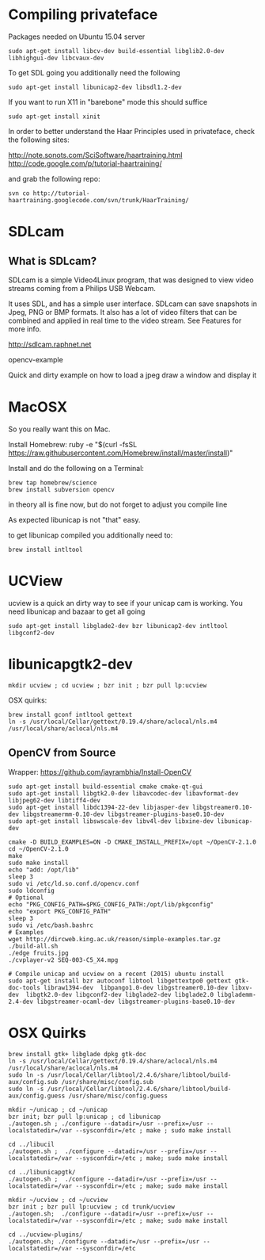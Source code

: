 # Compiling privateface

Packages needed on Ubuntu 15.04 server

```
sudo apt-get install libcv-dev build-essential libglib2.0-dev libhighgui-dev libcvaux-dev
```

To get SDL going you additionally need the following

```
sudo apt-get install libunicap2-dev libsdl1.2-dev
```
If you want to run X11 in "barebone" mode this should suffice 

```
sudo apt-get install xinit
```

In order to better understand the Haar Principles used in privateface, check the following sites:

http://note.sonots.com/SciSoftware/haartraining.html
http://code.google.com/p/tutorial-haartraining/

and grab the following repo:

```
svn co http://tutorial-haartraining.googlecode.com/svn/trunk/HaarTraining/
```

# SDLcam 
## What is SDLcam?

SDLcam is a simple Video4Linux program, that was designed to view video streams coming from a Philips USB Webcam.

It uses SDL, and has a simple user interface. SDLcam can save snapshots in Jpeg, PNG or BMP formats. It also has a lot of video filters that can be combined and applied in real time to the video stream. See Features for more info.

http://sdlcam.raphnet.net

opencv-example

Quick and dirty example on how to load a jpeg draw a window and display it

# MacOSX

So you really want this on Mac.

Install Homebrew: ruby -e "$(curl -fsSL https://raw.githubusercontent.com/Homebrew/install/master/install)"

Install and do the following on a Terminal:

```
brew tap homebrew/science
brew install subversion opencv
```

in theory all is fine now, but do not forget to adjust you compile line

As expected libunicap is not "that" easy.

to get libunicap compiled you additionally need to:

```
brew install intltool
```

# UCView

ucview is a quick an dirty way to see if your unicap cam is working. You need libunicap and bazaar to get all going

```
sudo apt-get install libglade2-dev bzr libunicap2-dev intltool libgconf2-dev
```
# libunicapgtk2-dev 

```
mkdir ucview ; cd ucview ; bzr init ; bzr pull lp:ucview
```

OSX quirks:

```
brew install gconf intltool gettext
ln -s /usr/local/Cellar/gettext/0.19.4/share/aclocal/nls.m4 /usr/local/share/aclocal/nls.m4
```

## OpenCV from Source

Wrapper: https://github.com/jayrambhia/Install-OpenCV

```
sudo apt-get install build-essential cmake cmake-qt-gui
sudo apt-get install libgtk2.0-dev libavcodec-dev libavformat-dev libjpeg62-dev libtiff4-dev
sudo apt-get install libdc1394-22-dev libjasper-dev libgstreamer0.10-dev libgstreamermm-0.10-dev libgstreamer-plugins-base0.10-dev
sudo apt-get install libswscale-dev libv4l-dev libxine-dev libunicap-dev

cmake -D BUILD_EXAMPLES=ON -D CMAKE_INSTALL_PREFIX=/opt ~/OpenCV-2.1.0
cd ~/OpenCV-2.1.0
make
sudo make install
echo "add: /opt/lib"
sleep 3
sudo vi /etc/ld.so.conf.d/opencv.conf
sudo ldconfig
# Optional
echo "PKG_CONFIG_PATH=$PKG_CONFIG_PATH:/opt/lib/pkgconfig"
echo "export PKG_CONFIG_PATH"
sleep 3
sudo vi /etc/bash.bashrc
# Examples
wget http://dircweb.king.ac.uk/reason/simple-examples.tar.gz
./build-all.sh
./edge fruits.jpg
./cvplayer-v2 SEQ-003-C5_X4.mpg

# Compile unicap and ucview on a recent (2015) ubuntu install
sudo apt-get install bzr autoconf libtool libgettextpo0 gettext gtk-doc-tools libraw1394-dev  libpango1.0-dev libgstreamer0.10-dev libxv-dev  libgtk2.0-dev libgconf2-dev libglade2-dev libglade2.0 libglademm-2.4-dev libgstreamer-ocaml-dev libgstreamer-plugins-base0.10-dev
```

# OSX Quirks

```
brew install gtk+ libglade dpkg gtk-doc
ln -s /usr/local/Cellar/gettext/0.19.4/share/aclocal/nls.m4 /usr/local/share/aclocal/nls.m4
sudo ln -s /usr/local/Cellar/libtool/2.4.6/share/libtool/build-aux/config.sub /usr/share/misc/config.sub
sudo ln -s /usr/local/Cellar/libtool/2.4.6/share/libtool/build-aux/config.guess /usr/share/misc/config.guess
```

```
mkdir ~/unicap ; cd ~/unicap
bzr init; bzr pull lp:unicap ; cd libunicap
./autogen.sh ; ./configure --datadir=/usr --prefix=/usr --localstatedir=/var --sysconfdir=/etc ; make ; sudo make install

cd ../libucil
./autogen.sh ;  ./configure --datadir=/usr --prefix=/usr --localstatedir=/var --sysconfdir=/etc ; make; sudo make install

cd ../libunicapgtk/
./autogen.sh ;  ./configure --datadir=/usr --prefix=/usr --localstatedir=/var --sysconfdir=/etc ; make; sudo make install

mkdir ~/ucview ; cd ~/ucview
bzr init ; bzr pull lp:ucview ; cd trunk/ucview
./autogen.sh;  ./configure --datadir=/usr --prefix=/usr --localstatedir=/var --sysconfdir=/etc ; make; sudo make install

cd ../ucview-plugins/
./autogen.sh; ./configure --datadir=/usr --prefix=/usr --localstatedir=/var --sysconfdir=/etc
```
